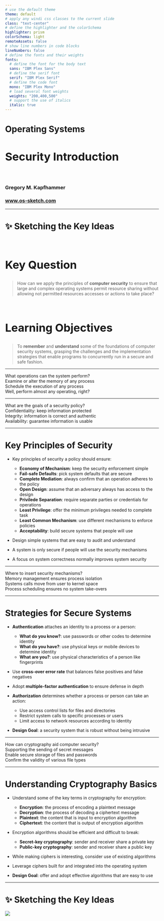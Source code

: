 ```yaml
---
# use the default theme
theme: default
# apply any windi css classes to the current slide
class: "text-center"
# define the highlighter and the colorSchema
highlighter: prism
colorSchema: light
remoteAssets: false
# show line numbers in code blocks
lineNumbers: false
# define the fonts and their weights
fonts:
  # define the font for the body text
  sans: "IBM Plex Sans"
  # define the serif font
  serif: "IBM Plex Serif"
  # define the code font
  mono: "IBM Plex Mono"
  # load several font weights
  weights: "200,400,500"
  # support the use of italics
  italic: true
---
```


[//]: # "Slide Start {{{"

# Operating Systems

## Security Introduction

<div class="container my-5">
  &nbsp;
</div>

### Gregory M. Kapfhammer

### www.os-sketch.com

[//]: # "Slide End }}}"

---

[//]: # "Slide Start {{{"

# ✨ Sketching the Key Ideas

<style>
  h1 {
    @apply mb-0 -mt-1;
  }
  h2 {
    font-size: 36px;
    @apply text-red-600 mb-4;
  }
</style>

<br>

<div v-click>

## Key Question

> How can we apply the principles of **computer security** to ensure that large
> and complex operating systems permit resource sharing without allowing not
> permitted resources accesses or actions to take place?

</div>

<br>

<div v-click>

## Learning Objectives

> To **remember** and **understand** some of the foundations of computer
> security systems, grasping the challenges and the implementation strategies
> that enable programs to concurrently run in a secure and safe fashion.

</div>

[//]: # "Slide End }}}"

---

[//]: # "Slide Start {{{"

<div class="flex row">

<div class="text-7xl text-red-600 font-bold mt-5 ml-4 mb-4">
What operations can the system perform?
</div>

</div>

<div v-click>

<div class="flex row">

<mdi-tooltip-check class="text-6xl ml-8 mt-6 text-blue-600" />

<div class="text-3xl font-bold mt-10 ml-4">
Examine or alter the memory of any process
</div>

</div>

</div>

<div v-click>

<div class="flex row">

<mdi-tooltip-check class="text-6xl ml-8 mt-6 text-blue-600" />

<div class="text-3xl font-bold mt-10 ml-4">
Schedule the execution of any process
</div>

</div>

</div>

<div v-click>

<div class="flex row">

<mdi-tooltip-check class="text-6xl ml-8 mt-6 text-blue-600" />

<div class="text-3xl font-bold mt-10 ml-4">
Well, perform almost any operating, right?
</div>

</div>

</div>

[//]: # "Slide End }}}"

---

[//]: # "Slide Start {{{"

<div class="flex row">

<div class="text-7xl text-red-600 font-bold mt-5 ml-4 mb-4">
What are the goals of a security policy?
</div>

</div>

<div v-click>

<div class="flex row">

<uim-cube class="text-6xl ml-8 mt-6 text-blue-600" />

<div class="text-3xl font-bold mt-10 ml-4">
Confidentiality: keep information protected
</div>

</div>

</div>

<div v-click>

<div class="flex row">

<uim-cube class="text-6xl ml-8 mt-6 text-blue-600" />

<div class="text-3xl font-bold mt-10 ml-4">
Integrity: information is correct and authentic
</div>

</div>

</div>

<div v-click>

<div class="flex row">

<uim-cube class="text-6xl ml-8 mt-6 text-blue-600" />

<div class="text-3xl font-bold mt-10 ml-4">
Availability: guarantee information is usable
</div>

</div>

</div>

[//]: # "Slide End }}}"

---

[//]: # "Slide Start {{{"

# Key Principles of Security

<v-clicks>

- Key principles of security a policy should ensure:

    - **Economy of Mechanism**: keep the security enforcement simple
    - **Fail-safe Defaults**: pick system defaults that are secure
    - **Complete Mediation**: always confirm that an operation adheres to the policy
    - **Open Design**: assume that an adversary always has access to the design
    - **Privilede Separation**: require separate parties or credentials for operations
    - **Least Privilege**: offer the minimum privileges needed to complete task
    - **Least Common Mechanism**: use different mechanisms to enforce policies
    - **Acceptability**: build secure systems that people will use

- Design simple systems that are easy to audit and understand

- A system is only secure if people will use the security mechanisms

- A focus on system correctness normally improves system security

</v-clicks>

[//]: # "Slide End }}}"

---

[//]: # "Slide Start {{{"

<div class="flex row">

<div class="text-7xl text-red-600 font-bold mt-5 ml-4 mb-4">
Where to insert security mechanisms?
</div>

</div>

<div v-click>

<div class="flex row">

<uim-cube class="text-6xl ml-8 mt-6 text-blue-600" />

<div class="text-3xl font-bold mt-10 ml-4">
Memory management ensures process isolation
</div>

</div>

</div>

<div v-click>

<div class="flex row">

<uim-cube class="text-6xl ml-8 mt-6 text-blue-600" />

<div class="text-3xl font-bold mt-10 ml-4">
Systems calls move from user to kernel space
</div>

</div>

</div>

<div v-click>

<div class="flex row">

<uim-cube class="text-6xl ml-8 mt-6 text-blue-600" />

<div class="text-3xl font-bold mt-10 ml-4">
Process scheduling ensures no system take-overs
</div>

</div>

</div>

[//]: # "Slide End }}}"

---

[//]: # "Slide Start {{{"

# Strategies for Secure Systems

<v-clicks>

- **Authentication** attaches an identity to a process or a person:

  - **What do you know?**: use passwords or other codes to determine identity
  - **What do you have?**: use physical keys or mobile devices to determine identity
  - **What are you?**: use physical characteristics of a person like fingerprints

- Use **cross-over error rate** that balances false positives and false
  negatives

- Adopt **multiple-factor authentication** to ensure defense in depth

- **Authorization** determines whether a process or person can take an action:

  - Use access control lists for files and directories
  - Restrict system calls to specific processes or users
  - Limit access to network resources according to identity

- **Design Goal**: a security system that is robust without being intrusive

</v-clicks>

[//]: # "Slide End }}}"

---

[//]: # "Slide Start {{{"

<div class="flex row">

<div class="text-7xl text-red-600 font-bold mt-5 ml-4 mb-4">
How can cryptography aid computer security?
</div>

</div>

<div v-click>

<div class="flex row">

<uim-rocket class="text-6xl ml-8 mt-6 text-blue-600" />

<div class="text-3xl font-bold mt-10 ml-4">
Supporting the sending of secret messages
</div>

</div>

</div>

<div v-click>

<div class="flex row">

<uim-rocket class="text-6xl ml-8 mt-6 text-blue-600" />

<div class="text-3xl font-bold mt-10 ml-4">
Enable secure storage of files and passwords
</div>

</div>

</div>

<div v-click>

<div class="flex row">

<uim-rocket class="text-6xl ml-8 mt-6 text-blue-600" />

<div class="text-3xl font-bold mt-10 ml-4">
Confirm the validity of various file types
</div>

</div>

</div>

[//]: # "Slide End }}}"

---

[//]: # "Slide Start {{{"

# Understanding Cryptography Basics

<v-clicks>

- Understand some of the key terms in cryptography for encryption:

    - **Encryption**: the process of encoding a plaintext message
    - **Decryption**: the process of decoding a ciphertext message
    - **Plaintext**: the content that is input to encryption algorithm
    - **Ciphertext**: the content that is output of encryption algorithm

- Encryption algorithms should be efficient and difficult to break:

    - **Secret-key cryptography**: sender and receiver share a private key
    - **Public-key cryptography**: sender and receiver share a public key

- While making ciphers is interesting, consider use of existing algorithms

- Leverage ciphers built for and integrated into the operating system

- **Design Goal**: offer and adopt effective algorithms that are easy to use

</v-clicks>

[//]: # "Slide End }}}"

---

[//]: # "Slide Start {{{"

# ✨ Sketching the Key Ideas

<img src="/os-sketch-security-introduction.svg" class="ml-1 mt-8 h-100" />

[//]: # "Slide End }}}"
